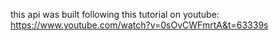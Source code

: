 this api was built following this tutorial on youtube: https://www.youtube.com/watch?v=0sOvCWFmrtA&t=63339s
